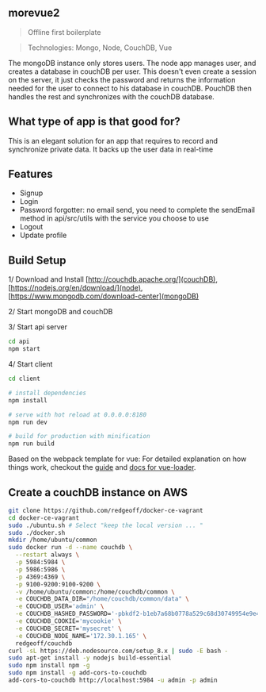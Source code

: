 ## morevue2

> Offline first boilerplate

> Technologies: Mongo, Node, CouchDB, Vue

The mongoDB instance only stores users. The node app manages user, and creates a database in couchDB per user. This doesn't even create a session on the server, it just checks the password and returns the information needed for the user to connect to his database in couchDB. PouchDB then handles the rest and synchronizes with the couchDB database.

## What type of app is that good for?

This is an elegant solution for an app that requires to record and synchronize private data. It backs up the user data in real-time

## Features

- Signup
- Login
- Password forgotter: no email send, you need to complete the sendEmail method in api/src/utils with the service you choose to use
- Logout
- Update profile

## Build Setup

1/ Download and Install [http://couchdb.apache.org/](couchDB), [https://nodejs.org/en/download/](node), [https://www.mongodb.com/download-center](mongoDB)

2/ Start mongoDB and couchDB

3/ Start api server

``` bash
cd api
npm start
```

4/ Start client

``` bash
cd client

# install dependencies
npm install

# serve with hot reload at 0.0.0.0:8180
npm run dev

# build for production with minification
npm run build

```

Based on the webpack template for vue: For detailed explanation on how things work, checkout the [guide](http://vuejs-templates.github.io/webpack/) and [docs for vue-loader](http://vuejs.github.io/vue-loader).

## Create a couchDB instance on AWS

``` bash
git clone https://github.com/redgeoff/docker-ce-vagrant
cd docker-ce-vagrant
sudo ./ubuntu.sh # Select "keep the local version ... "
sudo ./docker.sh
mkdir /home/ubuntu/common
sudo docker run -d --name couchdb \
  --restart always \
  -p 5984:5984 \
  -p 5986:5986 \
  -p 4369:4369 \
  -p 9100-9200:9100-9200 \
  -v /home/ubuntu/common:/home/couchdb/common \
  -e COUCHDB_DATA_DIR="/home/couchdb/common/data" \
  -e COUCHDB_USER='admin' \
  -e COUCHDB_HASHED_PASSWORD='-pbkdf2-b1eb7a68b0778a529c68d30749954e9e430417fb,4da0f8f1d98ce649a9c5a3845241ae24,10' \
  -e COUCHDB_COOKIE='mycookie' \
  -e COUCHDB_SECRET='mysecret' \
  -e COUCHDB_NODE_NAME='172.30.1.165' \
  redgeoff/couchdb
curl -sL https://deb.nodesource.com/setup_8.x | sudo -E bash -
sudo apt-get install -y nodejs build-essential
sudo npm install npm -g
sudo npm install -g add-cors-to-couchdb
add-cors-to-couchdb http://localhost:5984 -u admin -p admin
```


